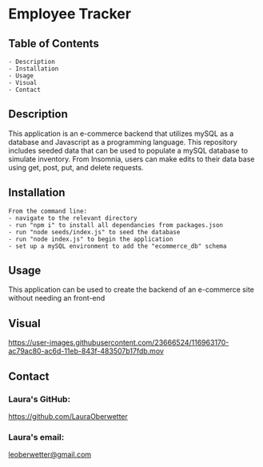 # Employee Tracker

  ## Table of Contents
    - Description
    - Installation
    - Usage
    - Visual
    - Contact

  ## Description

  This application is an e-commerce backend that utilizes mySQL as a database and Javascript as a programming language. This repository includes seeded data that can be used to populate a mySQL database to simulate inventory. From Insomnia, users can make edits to their data base using get, post, put, and delete requests.

  
  ## Installation
  ```
  From the command line:
  - navigate to the relevant directory
  - run "npm i" to install all dependancies from packages.json 
  - run "node seeds/index.js" to seed the database
  - run "node index.js" to begin the application
  - set up a mySQL environment to add the "ecommerce_db" schema
  ```

  ## Usage

  This application can be used to create the backend of an e-commerce site without needing an front-end

## Visual
https://user-images.githubusercontent.com/23666524/116963170-ac79ac80-ac6d-11eb-843f-483507b17fdb.mov

  

  ## Contact
  ### Laura's GitHub:
  https://github.com/LauraOberwetter
  ### Laura's email:
  leoberwetter@gmail.com

